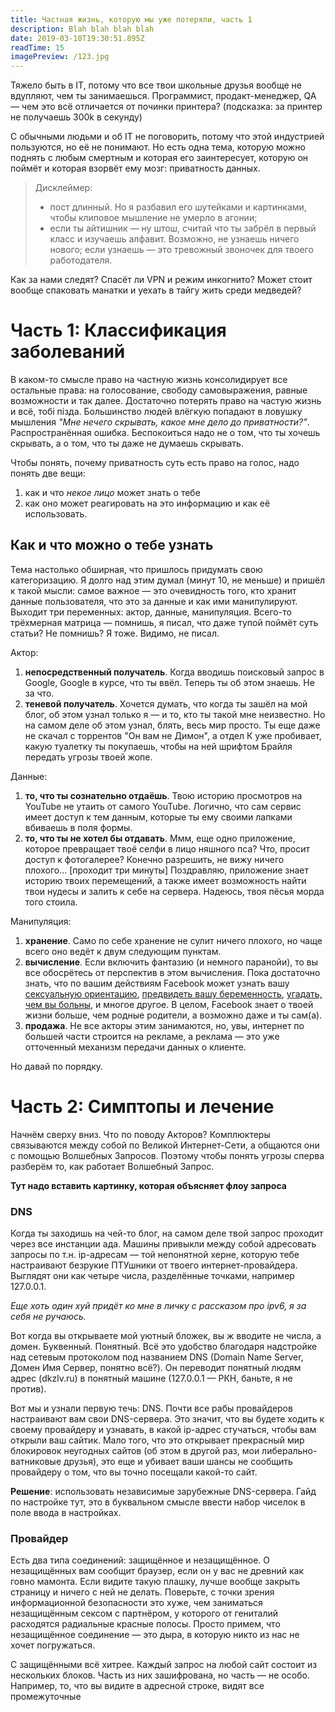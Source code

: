 ```yaml
---
title: Частная жизнь, которую мы уже потеряли, часть 1
description: Blah blah blah blah
date: 2019-03-10T19:30:51.895Z
readTime: 15
imagePreview: /123.jpg
---
```


Тяжело быть в IT, потому что все твои школьные друзья вообще не вдупляют, чем ты занимаешься. Программист, продакт-менеджер, QA — чем это всё отличается от починки принтера? (подсказка: за принтер не получаешь 300k в секунду)

С обычными людьми и об IT не поговорить, потому что этой индустрией пользуются, но её не понимают. Но есть одна тема, которую можно поднять с любым смертным и которая его заинтересует, которую он поймёт и которая взорвёт ему мозг: приватность данных.

> Дисклеймер:
> 
> - пост длинный. Но я разбавил его шутейками и картинками, чтобы клиповое мышление не умерло в агонии;
> - если ты айтишник — ну штош, считай что ты забрёл в первый класс и изучаешь алфавит. Возможно, не узнаешь ничего нового; если узнаешь — это тревожный звоночек для твоего работодателя.

Как за нами следят? Спасёт ли VPN и режим инкогнито? Может стоит вообще спаковать манатки и уехать в тайгу жить среди медведей?

# Часть 1: Классификация заболеваний

В каком-то смысле право на частную жизнь консолидирует все остальные права: на голосование, свободу самовыражения, равные возможности и так далее. Достаточно потерять право на частую жизнь и всё, тобi пiзда. Большинство людей влёгкую попадают в ловушку мышления *"Мне нечего скрывать, какое мне дело до приватности?"*. Распространённая ошибка. Беспокоиться надо не о том, что ты хочешь скрывать, а о том, что ты даже не думаешь скрывать.

Чтобы понять, почему приватность суть есть право на голос, надо понять две вещи:

1. как и что *некое лицо* может знать о тебе
2. как оно может реагировать на это информацию и как её использовать.

## Как и что можно о тебе узнать

Тема настолько обширная, что пришлось придумать свою категоризацию. Я долго над этим думал (минут 10, не меньше) и пришёл к такой мысли: самое важное — это очевидность того, кто хранит данные пользователя, что это за данные и как ими манипулируют. Выходит три переменных: актор, данные, манипуляция. Всего-то трёхмерная матрица — помнишь, я писал, что даже тупой поймёт суть статьи? Не помнишь? Я тоже. Видимо, не писал.

Актор:

1. **непосредственный получатель**. Когда вводишь поисковый запрос в Google, Google в курсе, что ты ввёл. Теперь ты об этом знаешь. Не за что.
2. **теневой получатель**. Хочется думать, что когда ты зашёл на мой блог, об этом узнал только я — и то, кто ты такой мне неизвестно. Но на самом деле об этом узнал, блять, весь мир просто. Ты еще даже не скачал с торрентов "Он вам не Димон", а отдел К уже пробивает, какую туалетку ты покупаешь, чтобы на ней шрифтом Брайля передать угрозы твоей жопе.

Данные:

1. **то, что ты сознательно отдаёшь**. Твою историю просмотров на YouTube не утаить от самого YouTube. Логично, что сам сервис имеет доступ к тем данным, которые ты ему своими лапками вбиваешь в поля формы.
2. **то, что ты не хотел бы отдавать**. Ммм, еще одно приложение, которое превращает твоё селфи в лицо няшного пса? Что, просит доступ к фотогалерее? Конечно разрешить, не вижу ничего плохого… [проходит три минуты] Поздравляю, приложение знает историю твоих перемещений, а также имеет возможность найти твои нудесы и залить к себе на сервера. Надеюсь, твоя пёсья морда того стоила.

Манипуляция:

1. **хранение**. Само по себе хранение не сулит ничего плохого, но чаще всего оно ведёт к двум следующим пунктам.
2. **вычисление**. Если включить фантазию (и немного паранойи), то вы все обосрётесь от перспектив в этом вычисления. Пока достаточно знать, что по вашим действиям Facebook может узнать вашу [сексуальную ориентацию](https://www.newscientist.com/article/2161442-facebook-may-guess-millions-of-peoples-sexuality-to-sell-ads/), [предвидеть вашу беременность](https://adage.com/article/digital/facebook-pregnant/237073), [угадать, чем вы больны](https://journals.plos.org/plosone/article?id=10.1371/journal.pone.0215476), и многое другое. В целом, Facebook знает о твоей жизни больше, чем родные родители, а возможно даже и ты сам(а).
3. **продажа**. Не все акторы этим занимаются, но, увы, интернет по большей части строится на рекламе, а реклама — это уже отточенный механизм передачи данных о клиенте.

Но давай по порядку.

# Часть 2: Симптопы и лечение

Начнём сверху вниз. Что по поводу Акторов? Комплюктеры связываются между собой по Великой Интернет-Сети, а общаются они с помощью Волшебных Запросов. Поэтому чтобы понять угрозы сперва разберём то, как работает Волшебный Запрос.

**Тут надо вставить картинку, которая объясняет флоу запроса**

### DNS

Когда ты заходишь на чей-то блог, на самом деле твой запрос проходит через все инстанции ада. Машины привыкли между собой адресовать запросы по т.н. ip-адресам — той непонятной херне, которую тебе настраивают безрукие ПТУшники от твоего интернет-провайдера. Выглядят они как четыре числа, разделённые точками, например 127.0.0.1. 

*Еще хоть один хуй придёт ко мне в личку с рассказом про ipv6, я за себя не ручаюсь.*

Вот когда вы открываете мой уютный бложек, вы ж вводите не числа, а домен. Буквенный. Понятный. Всё это удобство благодаря надстройке над сетевым протоколом под названием DNS (Domain Name Server, Домен Имя Сервер, понятно всё?). Он переводит понятный людям адрес (dkzlv.ru) в понятный машине (127.0.0.1 — РКН, баньте, я не против).

Вот мы и узнали первую течь: DNS. Почти все рабы провайдеров настраивают вам свои DNS-сервера. Это значит, что вы будете ходить к своему провайдеру и узнавать, в какой ip-адрес стучаться, чтобы вам открыли ваш сайтик. Мало того, что это открывает прекрасный мир блокировок неугодных сайтов (об этом в другой раз, мои либерально-ватниковые друзья), это еще и убивает ваши шансы не сообщить провайдеру о том, что вы точно посещали какой-то сайт.

**Решение**: использовать независимые зарубежные DNS-сервера. Гайд по настройке тут, это в буквальном смысле ввести набор чиселок в поле ввода в настройках.

### Провайдер

Есть два типа соединений: защищённое и незащищённое. О незащищённых вам сообщит браузер, если он у вас не древний как говно мамонта. Если видите такую плашку, лучше вообще закрыть страницу и ничего с ней не делать. Поверьте, с точки зрения информационной безопасности это хуже, чем заниматься незащищённым сексом с партнёром, у которого от гениталий расходятся радиальные красные полосы. Просто примем, что незащищённое соединение — это дыра, в которую никто из нас не хочет погружаться.

С защищёнными всё хитрее. Каждый запрос на любой сайт состоит из нескольких блоков. Часть из них зашифрована, но часть — не особо. Например, то, что вы видите в адресной строке, видят все промежуточные 
